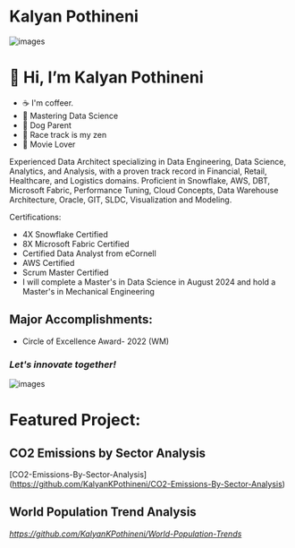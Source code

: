 # Kalyan Pothineni

![images](https://github.com/user-attachments/assets/0803a7f9-a371-4db8-ae9b-22543eb6b904)

# 👋 Hi, I’m Kalyan Pothineni  

- ☕ I'm coffeer.
- 🌱 Mastering Data Science
- 🐶 Dog Parent
- 🚗 Race track is my zen
- 🎥 Movie Lover
  
Experienced Data Architect specializing in Data Engineering, Data Science, Analytics, and Analysis, with a proven track record in Financial, Retail, Healthcare, and Logistics domains. Proficient in Snowflake, AWS, DBT, Microsoft Fabric, Performance Tuning, Cloud Concepts, Data Warehouse Architecture, Oracle, GIT, SLDC, Visualization and Modeling.

Certifications:
- 4X Snowflake Certified
- 8X Microsoft Fabric Certified
- Certified Data Analyst from eCornell
- AWS Certified
- Scrum Master Certified
- I will complete a Master's in Data Science in August 2024 and hold a Master's in Mechanical Engineering

## Major Accomplishments:
- Circle of Excellence Award- 2022 (WM)

### *Let's innovate together!*

![images](https://github.com/user-attachments/assets/10d20953-06b8-47e1-887e-dc7655cff54c)


# Featured Project:
## CO2 Emissions by Sector Analysis
[CO2-Emissions-By-Sector-Analysis] (https://github.com/KalyanKPothineni/CO2-Emissions-By-Sector-Analysis)

## World Population Trend Analysis
_https://github.com/KalyanKPothineni/World-Population-Trends_
